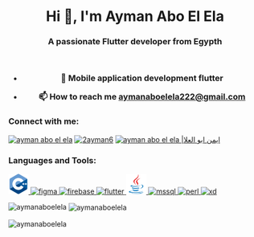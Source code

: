 <h1 align="center">Hi 👋, I'm Ayman Abo El Ela</h1>
<h3 align="center">A passionate Flutter developer from Egypt</3>h

<p align="left"> <a href="https://twitter.com/" target="blank"><img src="https://img.shields.io/twitter/follow/?logo=twitter&style=for-the-badge" alt="" /></a> </p>

- 🌱 Mobile application development **flutter**

- 📫 How to reach me **aymanaboelela222@gmail.com**

<h3 align="left">Connect with me:</h3>
<p align="left">
<a href="https://fb.com/ayman abo el ela" target="blank"><img align="center" src="https://raw.githubusercontent.com/rahuldkjain/github-profile-readme-generator/master/src/images/icons/Social/facebook.svg" alt="ayman abo el ela" height="30" width="40" /></a>
<a href="https://instagram.com/2ayman6" target="blank"><img align="center" src="https://raw.githubusercontent.com/rahuldkjain/github-profile-readme-generator/master/src/images/icons/Social/instagram.svg" alt="2ayman6" height="30" width="40" /></a>
<a href="https://www.youtube.com/c/ayman abo el ela |ايمن ابو العلا" target="blank"><img align="center" src="https://raw.githubusercontent.com/rahuldkjain/github-profile-readme-generator/master/src/images/icons/Social/youtube.svg" alt="ayman abo el ela |ايمن ابو العلا" height="30" width="40" /></a>
</p>

<h3 align="left">Languages and Tools:</h3>
<p align="left"> <a href="https://www.w3schools.com/cpp/" target="_blank" rel="noreferrer"> <img src="https://raw.githubusercontent.com/devicons/devicon/master/icons/cplusplus/cplusplus-original.svg" alt="cplusplus" width="40" height="40"/> </a> <a href="https://www.figma.com/" target="_blank" rel="noreferrer"> <img src="https://www.vectorlogo.zone/logos/figma/figma-icon.svg" alt="figma" width="40" height="40"/> </a> <a href="https://firebase.google.com/" target="_blank" rel="noreferrer"> <img src="https://www.vectorlogo.zone/logos/firebase/firebase-icon.svg" alt="firebase" width="40" height="40"/> </a> <a href="https://flutter.dev" target="_blank" rel="noreferrer"> <img src="https://www.vectorlogo.zone/logos/flutterio/flutterio-icon.svg" alt="flutter" width="40" height="40"/> </a> <a href="https://www.java.com" target="_blank" rel="noreferrer"> <img src="https://raw.githubusercontent.com/devicons/devicon/master/icons/java/java-original.svg" alt="java" width="40" height="40"/> </a> <a href="https://www.microsoft.com/en-us/sql-server" target="_blank" rel="noreferrer"> <img src="https://www.svgrepo.com/show/303229/microsoft-sql-server-logo.svg" alt="mssql" width="40" height="40"/> </a> <a href="https://www.perl.org/" target="_blank" rel="noreferrer"> <img src="https://api.iconify.design/logos-perl.svg" alt="perl" width="40" height="40"/> </a> <a href="https://www.adobe.com/products/xd.html" target="_blank" rel="noreferrer"> <img src="https://cdn.worldvectorlogo.com/logos/adobe-xd.svg" alt="xd" width="40" height="40"/> </a> </p>

<p><img align="left" src="https://github-readme-stats.vercel.app/api/top-langs?username=aymanaboelela&show_icons=true&theme=dark&locale=en&layout=compact" alt="aymanaboelela" /></p>

<p>&nbsp;<img align="center" src="https://github-readme-stats.vercel.app/api?username=aymanaboelela&show_icons=true&theme=gruvbox&locale=en" alt="aymanaboelela" /></p>

<p><img align="center" src="https://github-readme-streak-stats.herokuapp.com/?user=aymanaboelela&" alt="aymanaboelela" /></p>
